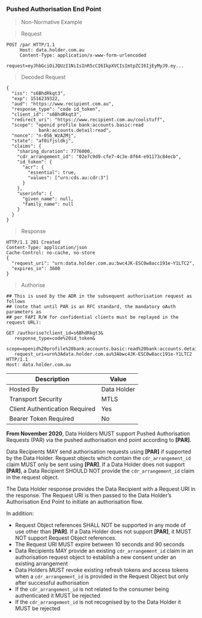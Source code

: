 
### Pushed Authorisation End Point

> Non-Normative Example


> Request

```
POST /par HTTP/1.1
     Host: data.holder.com.au
     Content-Type: application/x-www-form-urlencoded

request=eyJhbGciOiJQUzI1NiIsInR5cCI6IkpXVCIsImtpZCI6IjEyMyJ9.ey...
```

> Decoded Request

```
{
  "iss": "s6BhdRkqt3",
  "exp": 1516239322,
  "aud": "https://www.recipient.com.au",
  "response_type": "code id_token",
  "client_id": "s6BhdRkqt3",
  "redirect_uri": "https://www.recipient.com.au/coolstuff",
  "scope": "openid profile bank:accounts.basic:read
            bank:accounts.detail:read",
  "nonce": "n-0S6_WzA2Mj",
  "state": "af0ifjsldkj",
  "claims": {
    "sharing_duration": 7776000,
    "cdr_arrangement_id": "02e7c9d9-cfe7-4c3e-8f64-e91173c84ecb",
    "id_token": {
      "acr": {
        "essential": true,
        "values": ["urn:cds.au:cdr:3"]
      }
    },
    "userinfo": {
      "given_name": null,
      "family_name": null
    }
  }
}
```

> Response

```
HTTP/1.1 201 Created
Content-Type: application/json
Cache-Control: no-cache, no-store
{
  "request_uri": "urn:data.holder.com.au:bwc4JK-ESC0w8acc191e-Y1LTC2",
  "expires_in": 3600
}
```
> Authorise

```
## This is used by the ADR in the subsequent authorisation request as follows
## (note that until PAR is an RFC standard, the mandatory oAuth parameters as
## per FAPI R/W for confidential clients must be replayed in the request URL):

GET /authorise?client_id=s6BhdRkqt3&
   response_type=code%20id_token&
   scope=openid%20profile%20bank:accounts.basic:read%20bank:accounts.detail:read&
   request_uri=urn%3Adata.holder.com.au%3Abwc4JK-ESC0w8acc191e-Y1LTC2
HTTP/1.1
Host: data.holder.com.au
```

| Description | Value   |
|---|---|
| Hosted By  | Data Holder  |
|  Transport Security |  MTLS |
| Client Authentication Required| Yes |
| Bearer Token Required| No |


**From November 2020**, Data Holders MUST support Pushed Authorisation Requests (PAR) via the pushed authorisation end point according to **[PAR]**.

Data Recipients MAY send authorisation requests using **[PAR]** if supported by the Data Holder. Request objects which contain the ``cdr_arrangement_id`` claim MUST only be sent using **[PAR]**. If a Data Holder does not support **[PAR]**, a Data Recipient SHOULD NOT provide the ``cdr_arrangement_id`` claim in the request object.

The Data Holder response provides the Data Recipient with a Request URI in the response. The Request URI is then passed to the Data Holder’s Authorisation End Point to initiate an authorisation flow.

In addition:

* Request Object references SHALL NOT be supported in any mode of use other than **[PAR]**. If a Data Holder does not support **[PAR]**, it MUST NOT support Request Object references.
* The Request URI MUST expire between 10 seconds and 90 seconds
* Data Recipients MAY provide an existing ``cdr_arrangement_id`` claim in an authorisation request object to establish a new consent under an existing arrangement
* Data Holders MUST revoke existing refresh tokens and access tokens when a ``cdr_arrangement_id`` is provided in the Request Object but only after successful authorisation
* If the ``cdr_arrangement_id`` is not related to the consumer being authenticated it MUST be rejected
* If the ``cdr_arrangement_id`` is not recognised by to the Data Holder it MUST be rejected
